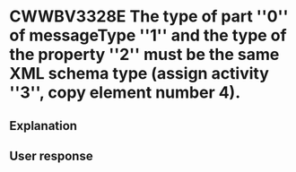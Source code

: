 # CWWBV3328E The type of part ''0'' of messageType ''1'' and the type of the property ''2'' must be the same XML schema type (assign activity ''3'', copy element number 4).

## Explanation

## User response